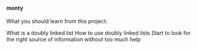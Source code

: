 #### monty
What you should learn from this project:

What is a doubly linked list
How to use doubly linked lists
Start to look for the right source of information without too much help
